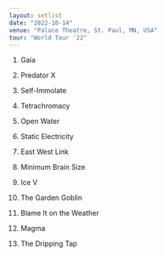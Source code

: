 ```yaml
---
layout: setlist
date: "2022-10-14"
venue: "Palace Theatre, St. Paul, MN, USA"
tour: "World Tour '22"
---
```



 1. Gaia

 2. Predator X

 3. Self-Immolate

 4. Tetrachromacy

 5. Open Water

 6. Static Electricity

 7. East West Link

 8. Minimum Brain Size

 9. Ice V

10. The Garden Goblin

11. Blame It on the Weather

12. Magma

13. The Dripping Tap

